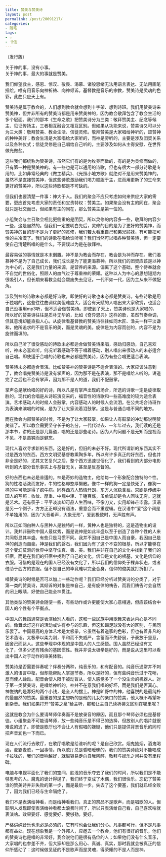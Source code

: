 ```yaml
---
title: 赞美与赞美诗
layout: post
permalink: /post/20091217/
categories:
- 随笔
tags:
- ☆
- 书信
---
```


（发行版）

关于神的事，没有小事。  
关于神的事，最大的事就是赞美。

我们仰望救主，感恩、惊叹、敬畏、渴慕、诸般思绪无法用语言表达、无法用画笔描绘，唯有用音乐向神祈祷、向神倾诉。基督教是音乐的宗教，赞美诗是灵魂的色彩，此曲只应天上有。

赞美诗是属于教会的，人们想到教会就会想到十字架、想到诗班。我们用赞美诗来赞美神，但并非所有的赞美诗都是用来赞美神的，因为教会敬拜包含了教会生活的多个层面。我们的那本《生命之歌》把赞美诗分为三类：敬拜赞美主、纪念等候主、见证传扬主，三者相互融合又相互区别。但如果从功能来说，赞美诗又可以分为三大类：敬拜赞美、教会生活、信徒灵修。敬拜赞美是大家唱给神听的，颂赞神的种种美好；教会生活是大家唱给大家听的，而神是旁听的，主要是涉及团契关系以及各种仪式；信徒灵修是自己唱给自己听的，主要涉及如何从主得安慰、在世界做光做盐。

这些我们都统称为赞美诗，虽然它们有的是为牧养而做的，有的是为灵修而做的，只有第一种是赞美神的。有一些也是可以通用的诗歌，但也有很大一部分诗歌是专用的，比如非常经典的《做主精兵》、《光照小地方歌》就绝对不是用来赞美神的。虽然不是直接赞美神，但这些诗歌激励我们竭力顺服于主，进而用更新了的生命来更好的赞美神，所以这些诗歌都是不可缺的。

但我们也要清楚一件事：神大于人。我们的聚会不应只考虑如何来供应大家的需要，更应首先考虑大家的责任和宝贵特权：赞美主。如果聚会没有主的同在，聚会就只是社交而已，但如果有主的同在，那么赞美主是第一位的。

小组聚会与主日聚会相比更侧重的是团契，所以灵修的内容多一些，敬拜的内容少一些，这是自然的。但我们一定要明白先后，灵修的目的是为了更好的赞美神，而赞美神的目的却不是为了更好的灵修，我们若太看重自己和弟兄姊妹，有可能把可怜的主冷漠了。我们的诗歌在唱给谁听呢？我们当然可以唱各种赞美诗，但一定要使自己清楚所唱的是什么，不要误以为是在敬拜神。

最容易做的事情就是本末倒置。神不是为教会而存在，教会是为神而存在。我们渴慕神不是为了自己成长，我们成长是为了能更渴慕神。所以我们的团契应该是以神为中心的，这是我们力量的来源，是营养的来源。偏离了这个基础，整个侍奉就会不自觉的世俗化，照顾人的血气过于尊重神的荣耀。这种以人为中心的思想短期内很吸引人，但长期来看教会就会颓废失去见证，一代不如一代，因为主从来不做配角。

涉及到神的诗歌未必都是好诗歌，即使好的诗歌也未必都是赞美诗。有些诗歌是用于独唱的，这些往往曲调优美但难度大，适合有天赋的人唱出来大家欣赏，也适合自己没事用mp3听，但不适合做赞美诗。即使到了天上，赞美诗也是大家唱的，所以好的赞美诗往往是质朴无华的，比如《奇异恩典》这样的歌，虽然节奏单调，但其意境却能直指人心。从旋律看基督教的赞美诗往往如同木匠、渔夫一样平淡谦和，他所追求的不是音乐的美，而是灵魂的美。旋律是为内容而创的，内容不是为旋律而填的。

所以自己听了很受感动的诗歌未必都适合做赞美诗来唱，感动归感动，自己喜欢听，神未必喜欢听。何况听着感动不等于唱着感动，别人唱出来很动人的未必适合自己唱。即使适于合唱的诗歌也未必都是赞美诗，因为有些合唱更适合表演。

赞美诗未必都适合表演。比如赞美神的赞美诗是不适合表演的。大家应该注意到了，教会唱完赞美诗是没有掌声的，因为那不是在表演，那不是唱给人听的。讲道完了之后也不会有掌声，因为那不是人的道，我们不配鼓掌。

掌声总是献给唱的好的诗，所以凡是有掌声出现的场合，所选的诗歌一定是旋律取胜的。现代的合唱是从诗班演变来的，福音性的诗歌和一些高难度的较为适合表演。艺术感动人的时候人会鼓掌，内容感动人的时候人会流泪。在公共场合诗班作为表演来演唱的时候，是为了让大家流着泪鼓掌。这是与普通合唱不同的地方。

而在教会内部赞美的时候，不是为了让大家鼓掌，如果让人有鼓掌的冲动那说明赞美错了。所以教会需要坚守长子的名分，一代代过去、一年年过去，我们读的还是那本书，讲的还是那几篇道，唱的还是那些老诗。因为人的问题不是无知而是视而不见，不是愚钝而是健忘。

现代人喜欢寻求新的东西，这是好的，但旧的未必不好。现代所谓新的东西其实不过是西方的东西。西方文明受基督教熏陶多年，所以有许多真正的好东西，但也并非全是好的，尤其文艺复兴之后，整个西方迅速世俗化了，我们看到的大部分电影听到的大部分音乐事实上与基督无关，甚至是反基督的。

好的东西也未必是普适的。神是奇妙的造物主，他给每一个形象配合独特的个性。狗的性格活泼而友好，牛的性格却憨厚懒散。像牛一样的狗一定是快死了，像狗一样的牛可能是得了疯牛病。同样西方人热情开朗，东方人沉稳含蓄。京剧是传统中国人的写照：收敛、厚重、中规中矩、千锤百炼，虽单调却是令人回味无穷。这就是艺术。还有筷子：平平淡淡却可品人生百味，不像刀叉，实用却锋芒毕露。汉语是另一个例子，方方正正却没有语法，重意会而不重逻辑。在汉语中“爱”这个词是不单独用的，因为“大音希声，大象无形”，爱到极致时，无声胜有声。

所以正如同白种人与黑种人是独特的一样，黄种人也是独特的，这是造物主的设计。我并非鼓吹中国人最优秀，而是说神是如此丰盛以至于创造了各种个性的人来共同彰显其丰盛。有些只是习惯不同。我并不因自己是中国人而自豪，我因自己是神的创造而自豪。神是我们的磐石，我们因为有了这个不变的根基，所以才能够在这个变幻莫测的世界中坚守住真、善、美。我们并非在自己的文化中找到了我们的归宿，而是在我们的归宿中找到了自己的文化。信仰是文化的根基，文化是信仰的衣服。可惜的是现在的国人已经没有文化了，所以我们的信仰处于裸奔状态，或者借助于西方的衣服。但不是自己的毕竟难以完全合身，信仰的俊美就打折扣了。

唱赞美诗的时候是否可以加上一些动作呢？我们已经分析过赞美诗的分类了，对于第一类的赞美诗，其倾诉的对象是神自己，是有旋律的祷告，而我们祷告时会自然的闭上眼睛，好使自己能全神贯注。

其他类型的赞美诗会随便一些，有些动作或许更能使大家心意相通，但应该结合中国人的个性有个平衡点。

中国人的舞蹈通常是表演给别人看的，这和一些民族中用歌舞来表达内心是不同的。像舞龙灯这样的活动或许有参与的乐趣，但这和踢足球没有大的区别，与民同乐罢了。中国最高的身体艺术是太极拳，它虽然有着道家的色彩，但也有着非凡的艺术造诣。太极拳以柔为刚，平和而不失威严，含蓄而不失舒展，予豪放于坚忍，因舍己而达人。这些拳理中体现的是中国人的人生感悟。国人虽然已经没有文  
化了，但多少还有残余的基因惯性。我并非说太极拳是好的，而是说从这里可以看出中国人对于动作的审美体验。

赞美诗是否需要伴奏呢？伴奏分两种，纯音乐的，和有配音的。纯音乐通常并不刺激人的语言中枢，但却能帮助人掌握节奏，所以是好的，但有些纯音乐过于花哨，反而使人躁动。配音会使人限于被动盲从，使人感觉多了一个没生命的机器人。对于第一类赞美诗，是唱给神听的，神并不在意我们唱的好坏，而是我们是否真心。神悦纳的是寡妇的两个小钱，是全人的摆上。神是旷野中的神，他喜悦的是最纯朴的最自然的赞美。最重要的是主想听的是他的儿女的亲口的赞美，他大概不希望听到杂音。我们如果打开“赞美之泉”给主听，那和让主自己读祈祷文区别在哪里呢？

这就是教会为什么要请琴师伴奏而不是放录音的原因，而且那个琴师必须也是基督徒。小组聚会不可能请琴师，放一些纯音乐是不得已的选择，但放别人的唱片就很难说的通了。即使是歌厅也不会让人有假唱的嫌疑，他们只是提供背景音乐的同时把声音润色一下而已。

现在人们流行去歌厅，在歌厅唱歌是给谁听的呢？是自己欣赏。烟鬼抽烟，酒鬼喝酒，麦霸麦歌，一回事情，所以歌厅总是昏暗暧昧的。我们的赞美诗绝对不能唱成卡拉味的，我们的音响越好，就越容易走向自我陶醉，敬拜与娱乐之间并没有里程碑。

电脑与电视平面化了我们的空间，肤浅的音乐夺去了我们的时间，所以我们是不能够思考的人。魔鬼的诡计得逞了，我们终于变成了木偶，我们很快乐。忘记了赞美谁的赞美诗并非失败的第一步，而是最后一步。失去了这个要塞，我们就已经全败了，因为我们已经与生命隔绝了。

我们不是表演给神看，而是给神看我们，真正的祭品不是歌声，而是唱歌的人。但聪明人发现即使表演给神看都太浪费时间了，所以只表演给自己看，自己喜欢啥就表演啥。效果要好、感觉要好、要够劲，要好。

严格讲纯音乐也未必是必须的，它有时也会让我们分心。凡事都可行，但不是凡事都有益处。现在想象我是一个外邦人，应邀去一个教会，他们有很好的音乐，他们的赞美诗也是唱的非常好，我会说他们是很有品位的人；如果他们没有什么音乐，大家唱的也参差不齐，但大家却是那么用心、真诚、真实，那时我就会被真正的信仰所感动了：这时候做见证的不是歌声而是灵魂，得荣耀的不是人而是神。
